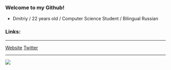 <html>
<head>
<html lang="en">
  </head>
  <body>
    <div class="about">
    <h3>Welcome to my Github!</h3>
    <ul>
      <li><p>Dmitriy / 22 years old / Computer Science Student / Bilingual Russian</p></li>
    </ul>
      <h3>Links:</h3>
    <hr />
      <a href="https://www.dhotspot.xyz">Website</a>
      <a href="https://www.twitter.com/DmitriyShumkin">Twitter</a>
<hr />
     <a href="https://github.com/DmitriyShum/github-readme-stats">
  <img align="center" src="https://github-readme-stats.vercel.app/api/pin/?username=DmitriySHum&repo=github-readme-stats" />
</a>

  </div>
</body>
</html>
